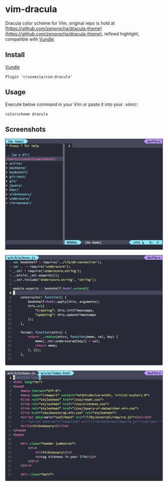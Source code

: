 vim-dracula
===========

Dracula color scheme for Vim, original repo is hold at [https://github.com/zenorocha/dracula-theme](https://github.com/zenorocha/dracula-theme), refined highlight, compatible with [Vundle](https://github.com/gmarik/Vundle.vim).

Install
-------

[Vundle](https://github.com/gmarik/Vundle.vim)

    Plugin 'crusoexia/vim-dracula'

Usage
-----

Execute below command in your Vim or paste it into your _.vimrc_:

    colorscheme dracula

Screenshots
-----------

![init](./screenshots/init.png)

![javascript](./screenshots/javascript.png)

![html](./screenshots/html.png)

